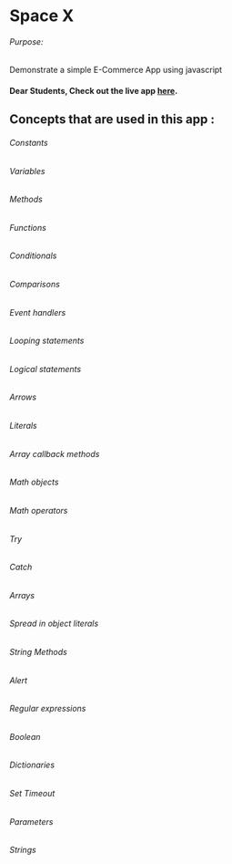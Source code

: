 # Space X

###### Purpose:
   Demonstrate a simple E-Commerce App using javascript

#### Dear Students, Check out the live app [here](https://kdeepika-brs.github.io/SpaceX/).

## Concepts that are used in this app :
###### Constants
###### Variables
###### Methods
###### Functions
###### Conditionals
###### Comparisons
###### Event handlers
###### Looping statements
###### Logical statements
###### Arrows
###### Literals
###### Array callback methods
###### Math objects
###### Math operators
###### Try
###### Catch
###### Arrays
###### Spread in object literals
###### String Methods
###### Alert
###### Regular expressions
###### Boolean
###### Dictionaries
###### Set Timeout
###### Parameters
###### Strings
